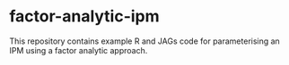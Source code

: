# factor-analytic-ipm

This repository contains example R and JAGs code for parameterising an IPM using a factor analytic approach.
